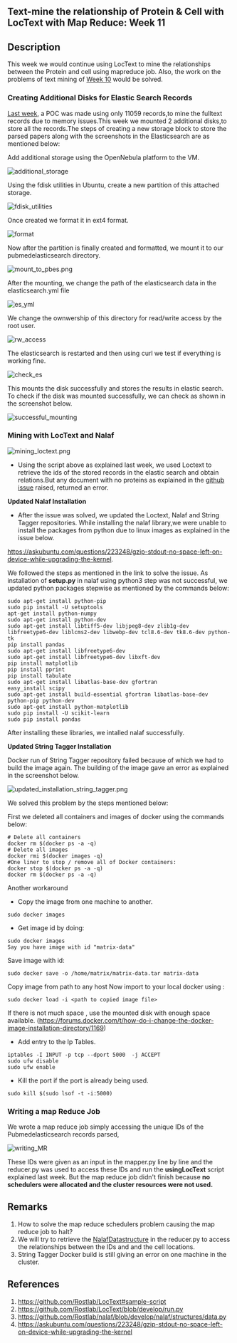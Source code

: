 ## Text-mine the relationship of Protein & Cell with LocText with Map Reduce: Week 11

## Description
This week we would continue using LocText to mine the relationships between the Protein and cell using mapreduce job. Also, the work on the problems of text mining of [Week 10](https://github.com/IshmeetKaur/Distributed-Data-Mining-Lab/blob/master/Week10/) would be solved. 

### Creating Additional Disks for Elastic Search Records

[Last week](https://github.com/IshmeetKaur/Distributed-Data-Mining-Lab/blob/master/Week10/), a POC was made using only 11059 records,to mine the fulltext records due to memory issues.This week we mounted 2 additional disks,to store all the records.The steps of creating a new storage block to store the parsed papers along with the screenshots in the Elasticsearch are as mentioned below:

  Add additional storage using the OpenNebula platform to the VM.

![additional_storage](https://github.com/IshmeetKaur/Distributed-Data-Mining-Lab/blob/master/Week11/additional_storage.png)

 Using the fdisk utilities in Ubuntu, create a new partition of this attached storage.

![fdisk_utilities](https://github.com/IshmeetKaur/Distributed-Data-Mining-Lab/blob/master/Week11/fdisk_utilities.png)

 Once created we format it in ext4 format.

![format](https://github.com/IshmeetKaur/Distributed-Data-Mining-Lab/blob/master/Week11/format-ext4.png)

 Now after the partition is finally created and formatted, we mount it to our pubmedelasticsearch directory.

![mount_to_pbes.png](https://github.com/IshmeetKaur/Distributed-Data-Mining-Lab/blob/master/Week11/mount_to_pbes.png)

 After the mounting, we change the path of the elasticsearch data in the elasticsearch.yml file

![es_yml](https://github.com/IshmeetKaur/Distributed-Data-Mining-Lab/blob/master/Week11/es_yml.png)

 We change the ownwership of this directory for read/write access by the root user.

![rw_access](https://github.com/IshmeetKaur/Distributed-Data-Mining-Lab/blob/master/Week11/rw_access.png)

 The elasticsearch is restarted and then using curl we test if everything is working fine.

![check_es](https://github.com/IshmeetKaur/Distributed-Data-Mining-Lab/blob/master/Week11/check_es.png)

This mounts the disk successfully and stores the results in elastic search. To check if the disk was mounted successfully, we can check as shown in the screenshot below.

![successful_mounting](https://github.com/IshmeetKaur/Distributed-Data-Mining-Lab/blob/master/Week11/successful_mounting.png)

### Mining with LocText and Nalaf

![mining_loctext.png](https://github.com/IshmeetKaur/Distributed-Data-Mining-Lab/blob/master/Week11/mining_loctext.png)


* Using the script above as explained last week, we used Loctext to retrieve the ids of the stored records in the elastic search and obtain relations.But any document with no proteins as explained in the [github issue](https://github.com/Rostlab/LocText/issues/40) raised, returned an error.


**Updated Nalaf Installation**

* After the issue was solved, we updated the Loctext, Nalaf and String Tagger repositories. While installing the nalaf library,we were unable to install the packages from python due to linux images as explained in the issue below.

https://askubuntu.com/questions/223248/gzip-stdout-no-space-left-on-device-while-upgrading-the-kernel.

We followed the steps as mentioned in the link to solve the issue. As installation of **setup.py** in nalaf using python3 step was not successful, we updated python packages stepwise as mentioned by the commands below:

```
sudo apt-get install python-pip
sudo pip install -U setuptools 
apt-get install python-numpy
sudo apt-get install python-dev
sudo apt-get install libtiff5-dev libjpeg8-dev zlib1g-dev libfreetype6-dev liblcms2-dev libwebp-dev tcl8.6-dev tk8.6-dev python-tk
pip install pandas
sudo apt-get install libfreetype6-dev
sudo apt-get install libfreetype6-dev libxft-dev
pip install matplotlib
pip install pprint
pip install tabulate
sudo apt-get install libatlas-base-dev gfortran
easy_install scipy
sudo apt-get install build-essential gfortran libatlas-base-dev python-pip python-dev
sudo apt-get install python-matplotlib
sudo pip install -U scikit-learn
sudo pip install pandas 
```

After installing these libraries, we intalled nalaf successfully.

**Updated String Tagger Installation**

Docker run of String Tagger repository failed because of which we had to build the image again. The building of the image gave an error as explained in the screenshot below.

![updated_installation_string_tagger.png](https://github.com/IshmeetKaur/Distributed-Data-Mining-Lab/blob/master/Week11/updated_installation_string_tagger.png)
 
We solved this problem by the steps mentioned below:

First we deleted all containers and images of docker using the commands below:
```
# Delete all containers
docker rm $(docker ps -a -q)
# Delete all images
docker rmi $(docker images -q)
#One liner to stop / remove all of Docker containers:
docker stop $(docker ps -a -q)
docker rm $(docker ps -a -q)
```

Another workaround

*  Copy the image from one machine to another.

```
sudo docker images
```

*  Get image id by doing:

```
sudo docker images
Say you have image with id "matrix-data"
```

Save image with id:

```
sudo docker save -o /home/matrix/matrix-data.tar matrix-data
```

Copy image from path to any host Now import to your local docker using :

```
sudo docker load -i <path to copied image file>
```

If there is not much space , use the mounted disk with enough space available.
(https://forums.docker.com/t/how-do-i-change-the-docker-image-installation-directory/1169)



*  Add entry to the Ip Tables.

```
iptables -I INPUT -p tcp --dport 5000  -j ACCEPT
sudo ufw disable
sudo ufw enable
```
*  Kill the port if the port is already being used.

```
sudo kill $(sudo lsof -t -i:5000)
```

### Writing a map Reduce Job

We wrote a map reduce job simply accessing the unique IDs of the Pubmedelasticsearch records parsed,

![writing_MR](https://github.com/IshmeetKaur/Distributed-Data-Mining-Lab/blob/master/Week11/writing_MR.png)

These IDs were given as an input in the mapper.py line by line and the reducer.py was used to access these IDs and run the **usingLocText** script explained last week. But the map reduce job didn't finish  because **no schedulers were allocated and the cluster resources were not used.**


## Remarks

1. How to solve the map reduce schedulers problem causing the map reduce job to halt?
2. We will try to retrieve the [NalafDatastructure](https://github.com/Rostlab/nalaf/blob/develop/nalaf/structures/data.py)  in the reducer.py to access the relationships between the IDs and and the cell locations.
3. String Tagger Docker build is still giving an error on one machine in the cluster. 

## References

1. https://github.com/Rostlab/LocText#sample-script
2. https://github.com/Rostlab/LocText/blob/develop/run.py
3. https://github.com/Rostlab/nalaf/blob/develop/nalaf/structures/data.py
4. https://askubuntu.com/questions/223248/gzip-stdout-no-space-left-on-device-while-upgrading-the-kernel

